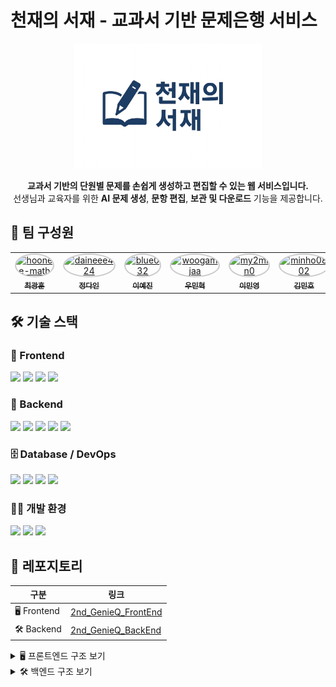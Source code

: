 # 천재의 서재 - 교과서 기반 문제은행 서비스

<p align="center">
  <img src="./천재의 서재 로고.png" width="300" />
</p>

<p align="center">
  <b>교과서 기반의 단원별 문제를 손쉽게 생성하고 편집할 수 있는 웹 서비스입니다.</b><br>
  선생님과 교육자를 위한 <b>AI 문제 생성</b>, <b>문항 편집</b>, <b>보관 및 다운로드</b> 기능을 제공합니다.
</p>

## 👥 팀 구성원
<a id="section1"></a>
<table>
  <tr>
    <td align="center">
      <a href="https://github.com/hoonee-math">
        <img src="https://github.com/hoonee-math.png" width="100px;" alt="hoonee-math" style="border-radius:50%; border: 2px solid #00000033;"/>
        <br/>
        <sub><b>최광훈</b></sub>
      </a>
    </td>
    <td align="center">
      <a href="https://github.com/daineee424">
        <img src="https://github.com/daineee424.png" width="100px;" alt="daineee424" style="border-radius:50%; border: 2px solid #00000033;"/>
        <br/>
        <sub><b>정다인</b></sub>
      </a>
    </td>
    <td align="center">
      <a href="https://github.com/blue032">
        <img src="https://github.com/blue032.png" width="100px;" alt="blue032" style="border-radius:50%; border: 2px solid #00000033;"/>
        <br/>
        <sub><b>이예진</b></sub>
      </a>
    </td>
    <td align="center">
      <a href="https://github.com/woogamjaa">
        <img src="https://github.com/woogamjaa.png" width="100px;" alt="woogamjaa" style="border-radius:50%; border: 2px solid #00000033;"/>
        <br/>
        <sub><b>우민혁</b></sub>
      </a>
    </td>
    <td align="center">
      <a href="https://github.com/my2min0">
        <img src="https://github.com/my2min0.png" width="100px;" alt="my2min0" style="border-radius:50%; border: 2px solid #00000033;"/>
        <br/>
        <sub><b>이민영</b></sub>
      </a>
    </td>
    <td align="center">
      <a href="https://github.com/minho0802">
        <img src="https://github.com/minho0802.png" width="100px;" alt="minho0802" style="border-radius:50%; border: 2px solid #00000033;"/>
        <br/>
        <sub><b>김민호</b></sub>
      </a>
    </td>
  </tr>
</table>

## 🛠 기술 스택

### 🎨 Frontend
<div align="left">
  <img src="https://img.shields.io/badge/Vue.js-35495E?style=for-the-badge&logo=vuedotjs&logoColor=4FC08D" />
  <img src="https://img.shields.io/badge/Pinia-76D275?style=for-the-badge&logo=pinia&logoColor=white" />
  <img src="https://img.shields.io/badge/VueRouter-4FC08D?style=for-the-badge&logo=vue.js&logoColor=white" />
  <img src="https://img.shields.io/badge/CSS3-1572B6?style=for-the-badge&logo=css3&logoColor=white" />
</div>

### 🧩 Backend
<div align="left">
  <img src="https://img.shields.io/badge/Java-ED8B00?style=for-the-badge&logo=openjdk&logoColor=white" />
  <img src="https://img.shields.io/badge/Spring_Boot-6DB33F?style=for-the-badge&logo=springboot&logoColor=white" />
  <img src="https://img.shields.io/badge/Spring_Security-6DB33F?style=for-the-badge&logo=springsecurity&logoColor=white" />
  <img src="https://img.shields.io/badge/JPA-59666C?style=for-the-badge&logo=hibernate&logoColor=white" />
  <img src="https://img.shields.io/badge/Maven-C71A36?style=for-the-badge&logo=apachemaven&logoColor=white" />
</div>

### 🗄️ Database / DevOps
<div align="left">
  <img src="https://img.shields.io/badge/Oracle-F80000?style=for-the-badge&logo=oracle&logoColor=white" />
  <img src="https://img.shields.io/badge/Docker-2496ED?style=for-the-badge&logo=docker&logoColor=white" />
  <img src="https://img.shields.io/badge/Nginx-009639?style=for-the-badge&logo=nginx&logoColor=white" />
  <img src="https://img.shields.io/badge/AWS EC2-FF9900?style=for-the-badge&logo=amazonaws&logoColor=white" />
</div>

### 🧑‍💻 개발 환경
<div align="left">
  <img src="https://img.shields.io/badge/GitHub-181717?style=for-the-badge&logo=github&logoColor=white" />
  <img src="https://img.shields.io/badge/IntelliJ IDEA-000000?style=for-the-badge&logo=intellijidea&logoColor=white" />
  <img src="https://img.shields.io/badge/VS Code-007ACC?style=for-the-badge&logo=visualstudiocode&logoColor=white" />
</div>

## 📂 레포지토리

| 구분 | 링크 | 
|------|------|
| 🖥️ Frontend | [2nd_GenieQ_FrontEnd](https://github.com/ChunJae-Full-Stack-FinalProject/2nd_GenieQ_FrontEnd) 
| 🛠️ Backend  | [2nd_GenieQ_BackEnd](https://github.com/ChunJae-Full-Stack-FinalProject/2nd_GenieQ_BackEnd) 
<details>
<summary>🖥️ 프론트엔드 구조 보기</summary>
<pre><code>
├─📁 src/
│  ├─📁 assets/
│  │  ├─📁 css/
│  │  │  ├─📄 common.css
│  │  │  ├─📄 font.css
│  │  │  └─📄 reset.css
│  │  │
│  │  ├─📁 js/
│  │  │  ├─📄 common.js
│  │  │  └─📄 jquery-ui.js
│  │  │
│  │  ├─📁 json/
│  │  │  ├─📄 books.json
│  │  │  ├─📄 count.json
│  │  │  └─📄 schoolDistrict.json
│  │  │
│  │  ├─📁 policy/
│  │  │
│  │  ├─📁 scss/
│  │  │  ├─📄 _mixin.scss
│  │  │  ├─📄 _setting.scss
│  │  │  └─📄 common.scss
│  │  │
│  │  ├─📄 base.css
│  │  └─📄 main.css
│  │
│  ├─📁 components/
│  │  ├─📁 auth/
│  │  │  ├─📄 Login.vue
│  │  │  ├─📄 PasswordSearch.vue
│  │  │  ├─📄 SearchSchool.vue
│  │  │  ├─📄 SignUp.vue
│  │  │  └─📄 TempPasswordNotice.vue
│  │  │
│  │  ├─📁 common/
│  │  │  ├─📁 button/
│  │  │  │  └─📄 BaseButton.vue
│  │  │  │
│  │  │  ├─📁 modal/
│  │  │  │  ├─📁 auth/
│  │  │  │  │  ├─📄 PrivacyModal.vue
│  │  │  │  │  └─📄 TermsModal.vue
│  │  │  │  │
│  │  │  │  ├─📄 BaseModal.vue
│  │  │  │  └─📄 LoadingModal.vue
│  │  │  │
│  │  │  ├─📄 Footer.vue
│  │  │  ├─📄 Header.vue
│  │  │  └─📄 Loading.vue
│  │  │
│  │  ├─📁 paper/
│  │  │  └─📄 PaperListComponent.vue
│  │  │
│  │  └─📁 subject/
│  │     └─📄 SubjectListComponent.vue
│  │
│  ├─📁 composables/
│  │  └─📄 useParentAuth.js
│  │
│  ├─📁 plugins/
│  │  └─📄 axios.js
│  │
│  ├─📁 router/
│  │  └─📄 index.js
│  │
│  ├─📁 stores/
│  │  ├─📄 auth.js
│  │  ├─📄 paper.js
│  │  └─📄 subject.js
│  │
│  ├─📁 views/
│  │  ├─📁 paper/
│  │  │  ├─📄 PaperPopup.vue
│  │  │  ├─📄 PaperSave.vue
│  │  │  ├─📄 PaperSaveComplete.vue
│  │  │  └─📄 PaperSummary.vue
│  │  │
│  │  └─📄 HomeView.vue
│  │
│  ├─📄 App.vue
│  └─📄 main.js
│
├─📄 .env.development
├─📄 .env.production
├─📄 index.html
├─📄 jsconfig.json
├─📄 package-lock.json
├─📄 package.json
└─📄 vite.config.js
</code></pre>
</details>

<details>
<summary>🛠️ 백엔드 구조 보기</summary>
<pre><code>
└─📁 main/
   ├─📁 java/
   │  └─📁 com/
   │     └─📁 cj/
   │        └─📁 genius/
   │           ├─📁 answer/
   │           │  ├─📁 controller/
   │           │  │  └─📄 AnswerController.java
   │           │  │
   │           │  ├─📁 dto/
   │           │  │  ├─📁 request/
   │           │  │  │  └─📄 AnswerRequestDto.java
   │           │  │  │
   │           │  │  └─📁 response/
   │           │  │     ├─📄 Answer.java
   │           │  │     └─📄 AnswerResponseDto.java
   │           │  │
   │           │  ├─📁 entity/
   │           │  │  └─📄 AnswerEntity.java
   │           │  │
   │           │  ├─📁 repository/
   │           │  │  └─📄 AnswerRepository.java
   │           │  │
   │           │  └─📁 service/
   │           │     ├─📄 AnswerService.java
   │           │     └─📄 AnswerServiceImpl.java
   │           │
   │           ├─📁 common/
   │           │  └─📁 config/
   │           │     ├─📄 IsSameUser.java
   │           │     ├─📄 JwtAuthenticationFilter.java
   │           │     ├─📄 JwtTokenProvider.java
   │           │     ├─📄 SecurityConfig.java
   │           │     ├─📄 SwaggerConfig.java
   │           │     └─📄 WebMvcConfig.java
   │           │
   │           ├─📁 exam/
   │           │  ├─📁 controller/
   │           │  │  └─📄 ExamController.java
   │           │  │
   │           │  ├─📁 dto/
   │           │  │  ├─📁 request/
   │           │  │  │  ├─📄 ExamDeleteEachRequestDto.java
   │           │  │  │  ├─📄 ExamDeleteListRequestDto.java
   │           │  │  │  ├─📄 ExamInsertRequestDto.java
   │           │  │  │  ├─📄 ExamSelectAllRequestDto.java
   │           │  │  │  └─📄 ExamSelectEachRequestDto.java
   │           │  │  │
   │           │  │  ├─📁 response/
   │           │  │  │  ├─📄 ExamSelectAllResponseDto.java
   │           │  │  │  ├─📄 ExamSelectEachResponseDto.java
   │           │  │  │  └─📄 ExamSelectResponseDto.java
   │           │  │  │
   │           │  │  └─📄 Exam.java
   │           │  │
   │           │  ├─📁 entity/
   │           │  │  └─📄 ExamEntity.java
   │           │  │
   │           │  ├─📁 repository/
   │           │  │  └─📄 ExamRepository.java
   │           │  │
   │           │  └─📁 service/
   │           │     ├─📄 ExamService.java
   │           │     └─📄 ExamServiceImpl.java
   │           │
   │           ├─📁 member/
   │           │  ├─📁 controller/
   │           │  │  └─📄 MemberController.java
   │           │  │
   │           │  ├─📁 dto/
   │           │  │  ├─📁 request/
   │           │  │  │  ├─📄 FindPasswordRequestDto.java
   │           │  │  │  ├─📄 LoginRequestDto.java
   │           │  │  │  ├─📄 SignUpRequestDto.java
   │           │  │  │  └─📄 WithdrawRequestDto.java
   │           │  │  │
   │           │  │  ├─📁 response/
   │           │  │  │  ├─📄 FindEntireResponseDto.java
   │           │  │  │  └─📄 LoginMemberResponseDto.java
   │           │  │  │
   │           │  │  ├─📄 Member.java
   │           │  │  └─📄 TokenResponseDto.java
   │           │  │
   │           │  ├─📁 entity/
   │           │  │  └─📄 MemberEntity.java
   │           │  │
   │           │  ├─📁 repository/
   │           │  │  └─📄 MemberRepository.java
   │           │  │
   │           │  └─📁 service/
   │           │     ├─📄 AuthService.java
   │           │     ├─📄 AuthServiceImpl.java
   │           │     └─📄 CustomUserDetailsService.java
   │           │
   │           ├─📁 pdf/
   │           │  ├─📁 config/
   │           │  │  └─📄 AppConfig.java
   │           │  │
   │           │  ├─📁 controller/
   │           │  │  └─📄 PdfController.java
   │           │  │
   │           │  ├─📁 dto/
   │           │  │  ├─📄 ExamRequestDto.java
   │           │  │  ├─📄 ExamResponseDto.java
   │           │  │  ├─📄 ItemDetailDto.java
   │           │  │  └─📄 QuestionDto.java
   │           │  │
   │           │  ├─📁 repository/
   │           │  │  ├─📄 PdfRepository.java
   │           │  │  └─📄 PdfRepositoryImpl.java
   │           │  │
   │           │  └─📁 service/
   │           │     ├─📄 ExamItemService.java
   │           │     └─📄 ExamPdfService.java
   │           │
   │           ├─📁 question/
   │           │  ├─📁 controller/
   │           │  │  └─📄 QuestionController.java
   │           │  │
   │           │  ├─📁 dto/
   │           │  │  ├─📁 request/
   │           │  │  │  └─📄 QuestionInsertRequestDto.java
   │           │  │  │
   │           │  │  └─📁 response/
   │           │  │     └─📄 QuestionResponseDto.java
   │           │  │
   │           │  ├─📁 entity/
   │           │  │  └─📄 QuestionEntity.java
   │           │  │
   │           │  ├─📁 repository/
   │           │  │  └─📄 QuestionRepository.java
   │           │  │
   │           │  └─📁 service/
   │           │     ├─📄 QuestionService.java
   │           │     └─📄 QuestionServiceImpl.java
   │           │
   │           ├─📁 result/
   │           │  ├─📁 controller/
   │           │  │  └─📄 ResultController.java
   │           │  │
   │           │  ├─📁 dto/
   │           │  │  ├─📁 request/
   │           │  │  │  └─📄 ResultRequestDto.java
   │           │  │  │
   │           │  │  └─📁 response/
   │           │  │     ├─📄 Result.java
   │           │  │     └─📄 ResultResponseDto.java
   │           │  │
   │           │  ├─📁 entity/
   │           │  │  └─📄 ResultEntity.java
   │           │  │
   │           │  ├─📁 repository/
   │           │  │  └─📄 ResultRepository.java
   │           │  │
   │           │  └─📁 service/
   │           │     ├─📄 ResultService.java
   │           │     └─📄 ResultServiceImpl.java
   │           │
   │           ├─📁 school/
   │           │  ├─📁 controller/
   │           │  │  └─📄 SchoolController.java
   │           │  │
   │           │  ├─📁 dto/
   │           │  │  ├─📁 request/
   │           │  │  │  └─📄 SchoolRequestDto.java
   │           │  │  │
   │           │  │  └─📁 response/
   │           │  │     ├─📄 School.java
   │           │  │     └─📄 SchoolResponseDto.java
   │           │  │
   │           │  ├─📁 entity/
   │           │  │  └─📄 SchoolEntity.java
   │           │  │
   │           │  ├─📁 repository/
   │           │  │  └─📄 SchoolRepository.java
   │           │  │
   │           │  └─📁 service/
   │           │     ├─📄 SchoolService.java
   │           │     └─📄 SchoolServiceImpl.java
   │           │
   │           ├─📁 test/
   │           │  ├─📄 TestController.java
   │           │  └─📄 TestCustomUserDetailsService.java
   │           │
   │           └─📄 GeniusApplication.java
   │
   ├─📁 resources/
   │  ├─📁 fonts/
   │  │
   │  ├─📁 images/
   │  │  ├─📄 genius_library_logo.png
   │  │  ├─📄 genius_library_logo_two_rows.png
   │  │  └─📄 logo_row_no_margin.png
   │  │
   │  ├─📁 initdata/
   │  │
   │  ├─📄 application-private.properties
   │  ├─📄 application-private.properties.template
   │  ├─📄 application.properties
   │  └─📄 datasource.properties
   │
</code></pre>
</details>


